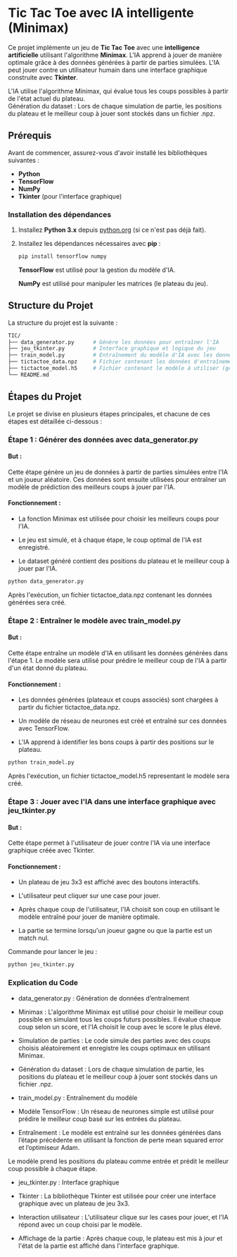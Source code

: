 # Tic Tac Toe avec IA intelligente (Minimax)

Ce projet implémente un jeu de **Tic Tac Toe** avec une **intelligence artificielle** utilisant l'algorithme **Minimax**. L'IA apprend à jouer de manière optimale grâce à des données générées à partir de parties simulées. L'IA peut jouer contre un utilisateur humain dans une interface graphique construite avec **Tkinter**.

L'IA utilise l'algorithme Minimax, qui évalue tous les coups possibles à partir de l'état actuel du plateau.  
Génération du dataset : Lors de chaque simulation de partie, les positions du plateau et le meilleur coup à jouer sont stockés dans un fichier .npz.

## Prérequis

Avant de commencer, assurez-vous d'avoir installé les bibliothèques suivantes :

- **Python**
- **TensorFlow**
- **NumPy**
- **Tkinter** (pour l'interface graphique)

### Installation des dépendances

1. Installez **Python 3.x** depuis [python.org](https://www.python.org) (si ce n'est pas déjà fait).

2. Installez les dépendances nécessaires avec **pip** :

   ```bash
   pip install tensorflow numpy
   ```

   **TensorFlow** est utilisé pour la gestion du modèle d'IA.

   **NumPy** est utilisé pour manipuler les matrices (le plateau du jeu).

## Structure du Projet

La structure du projet est la suivante :

```bash
TIC/
├── data_generator.py      # Génère les données pour entraîner l'IA
├── jeu_tkinter.py         # Interface graphique et logique du jeu
├── train_model.py         # Entraînement du modèle d'IA avec les données générées
├── tictactoe_data.npz     # Fichier contenant les données d'entraînement du modèle (généré suite à l'exécution de data_generator.py)
├── tictactoe_model.h5     # Fichier contenant le modèle à utiliser (généré suite à l'exécution de train_model.py)
└── README.md             
```

## Étapes du Projet

Le projet se divise en plusieurs étapes principales, et chacune de ces étapes est détaillée ci-dessous :

### Étape 1 : Générer des données avec data_generator.py
#### But :
Cette étape génère un jeu de données à partir de parties simulées entre l'IA et un joueur aléatoire. Ces données sont ensuite utilisées pour entraîner un modèle de prédiction des meilleurs coups à jouer par l'IA.

#### Fonctionnement :
* La fonction Minimax est utilisée pour choisir les meilleurs coups pour l'IA.

* Le jeu est simulé, et à chaque étape, le coup optimal de l'IA est enregistré.

* Le dataset généré contient des positions du plateau et le meilleur coup à jouer par l'IA.

```bash
python data_generator.py

```
Après l'exécution, un fichier tictactoe_data.npz contenant les données générées sera créé.

### Étape 2 : Entraîner le modèle avec train_model.py
#### But :
Cette étape entraîne un modèle d'IA en utilisant les données générées dans l'étape 1. Le modèle sera utilisé pour prédire le meilleur coup de l'IA à partir d'un état donné du plateau.

#### Fonctionnement :
* Les données générées (plateaux et coups associés) sont chargées à partir du fichier tictactoe_data.npz.

* Un modèle de réseau de neurones est créé et entraîné sur ces données avec TensorFlow.

* L'IA apprend à identifier les bons coups à partir des positions sur le plateau.

```bash
python train_model.py
```
Après l'exécution, un fichier tictactoe_model.h5 representant le modèle sera créé.

### Étape 3 : Jouer avec l'IA dans une interface graphique avec jeu_tkinter.py
#### But :
Cette étape permet à l'utilisateur de jouer contre l'IA via une interface graphique créée avec Tkinter.

#### Fonctionnement :
* Un plateau de jeu 3x3 est affiché avec des boutons interactifs.

* L'utilisateur peut cliquer sur une case pour jouer.

* Après chaque coup de l'utilisateur, l'IA choisit son coup en utilisant le modèle entraîné pour jouer de manière optimale.

* La partie se termine lorsqu'un joueur gagne ou que la partie est un match nul.

Commande pour lancer le jeu :

```bash
python jeu_tkinter.py
```

### Explication du Code
* data_generator.py : Génération de données d’entraînement
* Minimax : L'algorithme Minimax est utilisé pour choisir le meilleur coup possible en simulant tous les coups futurs possibles. Il évalue chaque coup selon un score, et l'IA choisit le coup avec le score le plus élevé.

* Simulation de parties : Le code simule des parties avec des coups choisis aléatoirement et enregistre les coups optimaux en utilisant Minimax.

* Génération du dataset : Lors de chaque simulation de partie, les positions du plateau et le meilleur coup à jouer sont stockés dans un fichier .npz.

* train_model.py : Entraînement du modèle
* Modèle TensorFlow : Un réseau de neurones simple est utilisé pour prédire le meilleur coup basé sur les entrées du plateau.

* Entraînement : Le modèle est entraîné sur les données générées dans l’étape précédente en utilisant la fonction de perte mean squared error et l’optimiseur Adam.

Le modèle prend les positions du plateau comme entrée et prédit le meilleur coup possible à chaque étape.

* jeu_tkinter.py : Interface graphique
* Tkinter : La bibliothèque Tkinter est utilisée pour créer une interface graphique avec un plateau de jeu 3x3.

* Interaction utilisateur : L'utilisateur clique sur les cases pour jouer, et l'IA répond avec un coup choisi par le modèle.

* Affichage de la partie : Après chaque coup, le plateau est mis à jour et l'état de la partie est affiché dans l'interface graphique.

